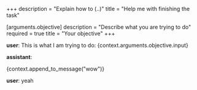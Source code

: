 +++
description = "Explain how to (..)"
title = "Help me with finishing the task"

[arguments.objective]
description = "Describe what you are trying to do"
required = true
title = "Your objective"
+++

**user**: This is what I am trying to do: {context.arguments.objective.input}

**assistant**:

{context.append_to_message("wow")}

**user**: yeah
